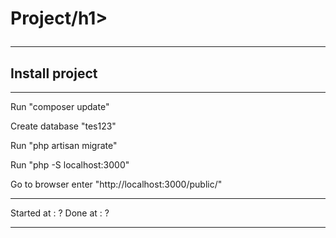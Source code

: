<h1>Project/h1>

-------------------------------------------
Install project
-------------------------------------------

-------------------------------------------

Run "composer update"

Create database "tes123"

Run "php artisan migrate"

Run "php -S localhost:3000"

Go to browser enter "http://localhost:3000/public/"
******************************************
Started at : ?
Done at : ?
******************************************
